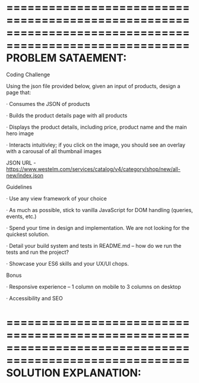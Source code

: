 ========================================================================================================
PROBLEM SATAEMENT:
========================================================================================================
Coding Challenge

Using the json file provided below, given an input of products, design a page that:

·         Consumes the JSON of products

·         Builds the product details page with all products

·         Displays the product details, including price, product name and the main hero image

·         Interacts intuitivley; if you click on the image, you should see an overlay with a carousal of all thumbnail images

 JSON URL - https://www.westelm.com/services/catalog/v4/category/shop/new/all-new/index.json

 

Guidelines

·         Use any view framework of your choice

·         As much as possible, stick to vanilla JavaScript for DOM handling (queries, events, etc.)

·         Spend your time in design and implementation. We are not looking for the quickest solution.

·         Detail your build system and tests in README.md – how do we run the tests and run the project?

·         Showcase your ES6 skills and your UX/UI chops. 

Bonus

·         Responsive experience – 1 column on mobile to 3 columns on desktop

·         Accessibility and SEO 

========================================================================================================
SOLUTION EXPLANATION:
========================================================================================================
